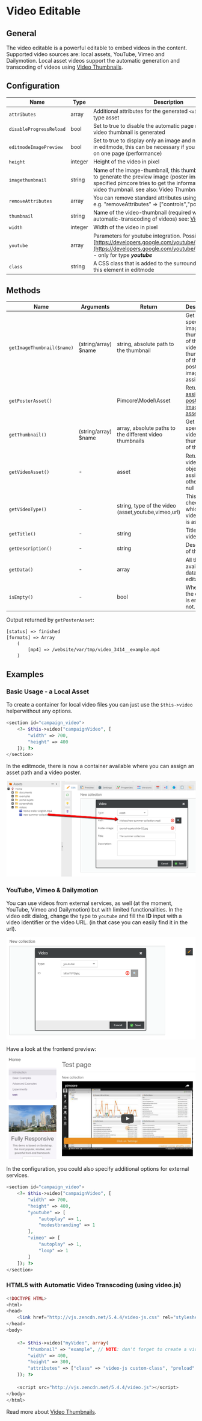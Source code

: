 # Video Editable

## General

The video editable is a powerful editable to embed videos in the content.
Supported video sources are: local assets, YouTube, Vimeo and Dailymotion. 
Local asset videos support the automatic generation and transcoding of videos using [Video Thumbnails](../../04_Assets/03_Working_with_Thumbnails/03_Video_Thumbnails.md). 

## Configuration

| Name                      | Type      | Description                                                                                                                                                                                                             |
|---------------------------|-----------|-------------------------------------------------------------------------------------------------------------------------------------------------------------------------------------------------------------------------|
| `attributes`              | array     | Additional attributes for the generated `<video>` tag - only for type asset                                                                                                                                             |
| `disableProgressReload`   | bool      | Set to true to disable the automatic page refresh while the video thumbnail is generated                                                                                                                                |
| `editmodeImagePreview`    | bool      | Set to true to display only an image and not the video player in editmode, this can be necessary if you have many videos on one page (performance)                                                                      |
| `height`                  | integer   | Height of the video in pixel                                                                                                                                                                                            |
| `imagethumbnail`          | string    | Name of the image-thumbnail, this thumbnail config is used to generate the preview image (poster image), if not specified pimcore tries to get the information out of the video thumbnail. see also: Video Thumbnails   |
| `removeAttributes`        | array     | You can remove standard attributes using this configuration, e.g. "removeAttributes" => ["controls","poster"]                                                                                                           |
| `thumbnail`               | string    | Name of the video-thumbnail (required when using automatic-transcoding of videos) see: [Video Thumbnails](../../04_Assets/03_Working_with_Thumbnails/03_Video_Thumbnails.md)                                            |
| `width`                   | integer   | Width of the video in pixel                                                                                                                                                                                             |
| `youtube`                 | array     | Parameters for youtube integration. Possible parameters: [https://developers.google.com/youtube/player_parameters](https://developers.google.com/youtube/player_parameters) - only for type ***youtube***               |
| `class`                   | string    | A CSS class that is added to the surrounding container of this element in editmode                                                                                                                                      |
  
## Methods

| Name                       | Arguments            | Return                                                  | Description                                                                                   |
|----------------------------|----------------------|---------------------------------------------------------|-----------------------------------------------------------------------------------------------|
| `getImageThumbnail($name)` | (string/array) $name | string, absolute path to the thumbnail                  | Get a specific image thumbnail of the video, or a thumbnail of the poster image (if assigned) |
| `getPosterAsset()`         |                      | Pimcore\Model\Asset                                     | Returns the [assigned poster image asset](#posterReturnedValue)                               |
| `getThumbnail()`           | (string/array) $name | array, absolute paths to the different video thumbnails | Get a specific video-thumbnail of the video                                                   |
| `getVideoAsset()`          | -                    | asset                                                   | Returns the video asset object if assigned, otherwise null                                    |
| `getVideoType()`           | -                    | string, type of the video (asset,youtube,vimeo,url)     | This is to check which video type is assigned                                                 |
| `getTitle()`               | -                    | string                                                  | Title of the video                                                                            |
| `getDescription()`         | -                    | string                                                  | Description of the video                                                                      |
| `getData()`                | -                    | array                                                   | All the available data on this editable                                                       |
| `isEmpty()`                | -                    | bool                                                    | Whether the editable is empty or not.                                                         |

Output returned by `getPosterAsset`:
```
[status] => finished
[formats] => Array
    (
        [mp4] => /website/var/tmp/video_3414__example.mp4
    )
```

## Examples

### Basic Usage - a Local Asset

To create a container for local video files you can just use the `$this->video` helperwithout any options.

```php
<section id="campaign_video">
    <?= $this->video("campaignVideo", [
        "width" => 700,
        "height" => 400
    ]); ?>
</section>
```

In the editmode, there is now a container available where you can assign an asset path and a video poster. 

![Video editable window - editmode](../../img/editables_video_localtype_editmode.png)


### YouTube, Vimeo & Dailymotion

You can use videos from external services, as well (at the moment, YouTube, Vimeo and Dailymotion) but with limited functionalities. 
In the video edit dialog, change the type to `youtube` and fill the **ID** input with a video identifier or the video URL.
(in that case you can easily find it in the url).

![Video editable - YouTube configuration - editmode](../../img/editables_video_youtube_editmode.png)

Have a look at the frontend preview:
 
![Video editable - YouTube configuration - frontend](../../img/editables_video_youtube_frontend.png)

In the configuration, you could also specify additional options for external services.

```php
<section id="campaign_video">
    <?= $this->video("campaignVideo", [
        "width" => 700,
        "height" => 400,
        "youtube" => [
            "autoplay" => 1,
            "modestbranding" => 1
        ],
        "vimeo" => [
            "autoplay" => 1,
            "loop" => 1
        ]
    ]); ?>
</section>
```

### HTML5 with Automatic Video Transcoding (using video.js)
```php
<!DOCTYPE HTML>
<html>
<head>
    <link href="http://vjs.zencdn.net/5.4.4/video-js.css" rel="stylesheet">
</head>
<body>
 
    <?= $this->video("myVideo", array(
        "thumbnail" => "example", // NOTE: don't forget to create a video thumbnail
        "width" => 400,
        "height" => 300,
        "attributes" => ["class" => "video-js custom-class", "preload" => "auto", "controls" => "", "data-custom-attr" => "my-test"]
    )); ?>
 
    <script src="http://vjs.zencdn.net/5.4.4/video.js"></script>
</body>
</html>
```

Read more about [Video Thumbnails](../../04_Assets/03_Working_with_Thumbnails/03_Video_Thumbnails.md).

